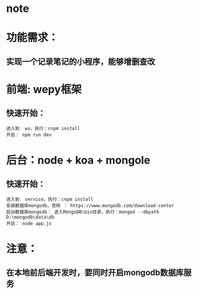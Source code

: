 # note

# 功能需求：
## 实现一个记录笔记的小程序，能够增删查改


# 前端: wepy框架
## 快速开始：
	进入到  wx，执行：cnpm install
	开启： npm run dev




# 后台：node + koa + mongole
## 快速开始：
	进入到  service，执行：cnpm install
	安装数据库mongodb，官网 ： https://www.mongodb.com/download-center
	启动数据库mongodb： 进入MongoDB\bin目录，执行：mongod --dbpath D:\mongodb\data\db
	开启： node app.js


# 注意：
## 在本地前后端开发时，要同时开启mongodb数据库服务